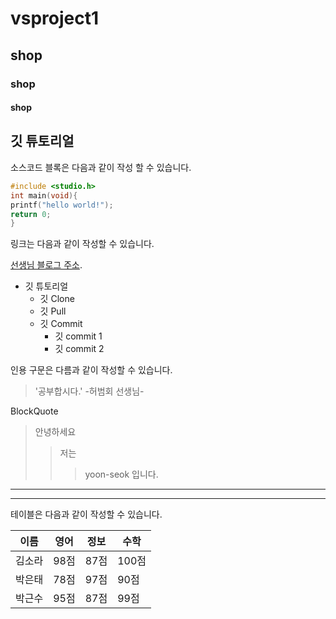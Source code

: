 # vsproject1
## shop
### shop
#### shop

## 깃 튜토리얼
소스코드 블록은 다음과 같이 작성 할 수 있습니다.

```c
#include <studio.h>
int main(void){
printf("hello world!");
return 0;
}
```

링크는 다음과 같이 작성할 수 있습니다.

[선생님 블로그 주소](http://blog.naver.com/bhher).

* 깃 튜토리얼
  * 깃 Clone
  * 깃 Pull
  * 깃 Commit
    * 깃 commit 1
    * 깃 commit 2

인용 구문은 다름과 같이 작성할 수 있습니다.

> '공부합시다.' -허범회 선생님-

BlockQuote
> 안녕하세요
> > 저는
> > > yoon-seok 입니다.

---

***

테이블은 다음과 같이 작성할 수 있습니다.

이름|영어|정보|수학
---|---|---|---|
김소라|98점|87점|100점|
박은태|78점|97점|90점|
박근수|95점|87점|99점|
